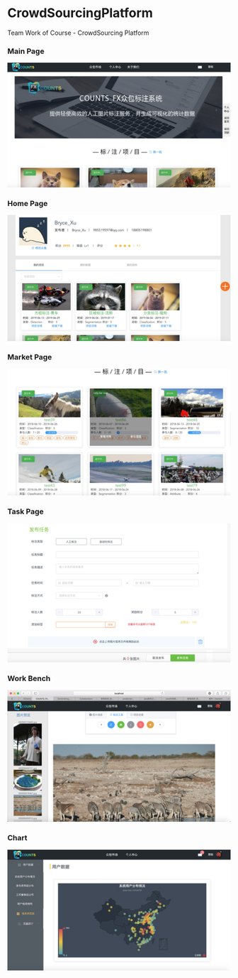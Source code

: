 # CrowdSourcingPlatform
Team Work of Course - CrowdSourcing Platform

### Main Page
![](https://github.com/BryceTsui/CrowdSourcingPlatform/blob/master/images/main.png)
    
    
    
### Home Page
![](https://github.com/BryceTsui/CrowdSourcingPlatform/blob/master/images/homepage.png)
    
    
    
### Market Page
![](https://github.com/BryceTsui/CrowdSourcingPlatform/blob/master/images/market.png)
    
    
    
### Task Page
![](https://github.com/BryceTsui/CrowdSourcingPlatform/blob/master/images/task.png)
    
    
    
### Work Bench 
![](https://github.com/BryceTsui/CrowdSourcingPlatform/blob/master/images/workbench.png)
    
    
### Chart
![](https://github.com/BryceTsui/CrowdSourcingPlatform/blob/master/images/chart.png)
